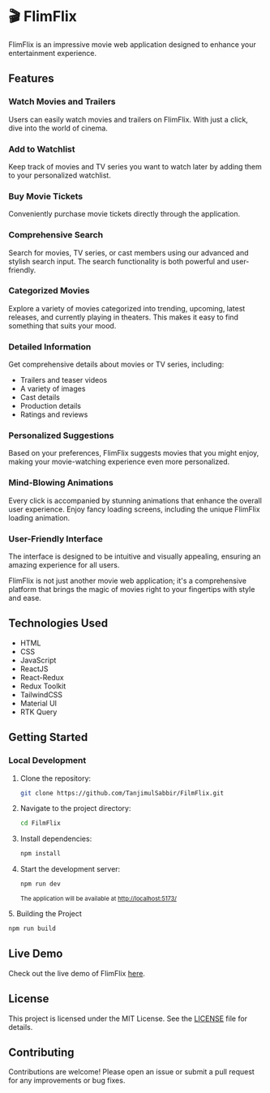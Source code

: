 # 🎬 FlimFlix

FlimFlix is an impressive movie web application designed to enhance your entertainment experience.

## Features

### Watch Movies and Trailers
Users can easily watch movies and trailers on FlimFlix. With just a click, dive into the world of cinema.

### Add to Watchlist
Keep track of movies and TV series you want to watch later by adding them to your personalized watchlist.

### Buy Movie Tickets
Conveniently purchase movie tickets directly through the application.

### Comprehensive Search
Search for movies, TV series, or cast members using our advanced and stylish search input. The search functionality is both powerful and user-friendly.

### Categorized Movies
Explore a variety of movies categorized into trending, upcoming, latest releases, and currently playing in theaters. This makes it easy to find something that suits your mood.

### Detailed Information
Get comprehensive details about movies or TV series, including:
- Trailers and teaser videos
- A variety of images
- Cast details
- Production details
- Ratings and reviews

### Personalized Suggestions
Based on your preferences, FlimFlix suggests movies that you might enjoy, making your movie-watching experience even more personalized.

### Mind-Blowing Animations
Every click is accompanied by stunning animations that enhance the overall user experience. Enjoy fancy loading screens, including the unique FlimFlix loading animation.

### User-Friendly Interface
The interface is designed to be intuitive and visually appealing, ensuring an amazing experience for all users.

FlimFlix is not just another movie web application; it's a comprehensive platform that brings the magic of movies right to your fingertips with style and ease.

## Technologies Used

- HTML
- CSS
- JavaScript
- ReactJS
- React-Redux
- Redux Toolkit
- TailwindCSS
- Material UI
- RTK Query

## Getting Started

### Local Development

1. Clone the repository:
    ```bash
    git clone https://github.com/TanjimulSabbir/FilmFlix.git
    ```

2. Navigate to the project directory:
    ```bash
    cd FilmFlix
    ```

3. Install dependencies:
    ```bash
    npm install
    ```

4. Start the development server:
    ```bash
    npm run dev
    ```
   <small> The application will be available at [http://localhost:5173/](http://localhost:5173/)</small>

    
<p>5. Building the Project</p>

```bash
npm run build
```

## Live Demo

Check out the live demo of FlimFlix [here](https://savvy-flimflix.netlify.app/).

## License

This project is licensed under the MIT License. See the [LICENSE](LICENSE) file for details.

## Contributing

Contributions are welcome! Please open an issue or submit a pull request for any improvements or bug fixes.

